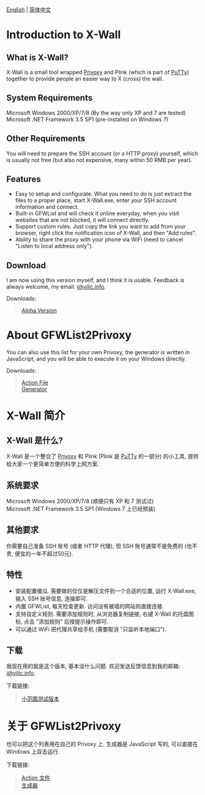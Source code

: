 [English](#x-wall-english) | [简体中文](#x-wall-chinese)

<a id="x-wall-english"></a>
# Introduction to X-Wall

## What is X-Wall?

X-Wall is a small tool wrapped [Privoxy](http://www.privoxy.org/) and Plink (which is part of [PuTTy](http://www.chiark.greenend.org.uk/~sgtatham/putty/)) together to provide people an easier way to X (cross) the wall.

## System Requirements

Microsoft Windows 2000/XP/7/8 (By the way only XP and 7 are tested)  
Microsoft .NET Framework 3.5 SP1 (pre-installed on Windows 7)

## Other Requirements

You will need to prepare the SSH account (or a HTTP proxy) yourself, which is usually not free (but also not expensive, many within 50 RMB per year).

## Features

- Easy to setup and configurate. What you need to do is just extract the files to a proper place, start X-Wall.exe, enter your SSH account information and connect.
- Built-in GFWList and will check it online everyday, when you visit websites that are not blocked, it will connect directly.
- Support custom rules. Just copy the link you want to add from your browser, right click the notification icon of X-Wall, and then "Add rules".
- Ability to share the proxy with your phone via WiFi (need to cancel "Listen to local address only").

## Download

I am now using this version myself, and I think it is usable. Feedback is always welcome, my email: [i@vilic.info](mailto:i@vilic.info).

Downloads:

> [Alpha Version](https://raw.github.com/vilic/x-wall/master/x-wall-alpha.rar)

# About GFWList2Privoxy

You can also use this list for your own Privoxy, the generator is written in JavaScript, and you will be able to execute it on your Windows directly.

Downloads:

> [Action File](https://raw.github.com/vilic/x-wall/master/rules/gfwlist.action)  
> [Generator](https://raw.github.com/vilic/x-wall/master/rules/gfwlist2privoxy.js)

<a id="x-wall-chinese"></a>
# X-Wall 简介

## X-Wall 是什么?

X-Wall 是一个整合了 [Privoxy](http://www.privoxy.org/) 和 Plink (Plink 是 [PuTTy](http://www.chiark.greenend.org.uk/~sgtatham/putty/) 的一部分) 的小工具, 提供给大家一个更简单方便的科学上网方案.

## 系统要求

Microsoft Windows 2000/XP/7/8 (顺便只有 XP 和 7 测试过)  
Microsoft .NET Framework 3.5 SP1 (Windows 7 上已经预装)

## 其他要求

你需要自己准备 SSH 账号 (或者 HTTP 代理), 但 SSH 账号通常不是免费的 (也不贵, 便宜的一年不超过50元).

## 特性

- 安装配置傻瓜. 需要做的仅仅是解压文件到一个合适的位置, 运行 X-Wall.exe, 输入 SSH 账号信息, 连接即可.
- 内置 GFWList, 每天检查更新. 访问没有被墙的网站则直接连接.
- 支持自定义规则. 需要添加规则时, 从浏览器复制链接, 右键 X-Wall 的托盘图标, 点击 "添加规则" 后按提示操作即可.
- 可以通过 WiFi 把代理共享给手机 (需要取消 "只监听本地端口").

## 下载

我现在用的就是这个版本, 基本没什么问题. 欢迎发送反馈信息到我的邮箱: [i@vilic.info](mailto:i@vilic.info).

下载链接:

> [小范围测试版本](https://raw.github.com/vilic/x-wall/master/x-wall-alpha.rar)

# 关于 GFWList2Privoxy

也可以把这个列表用在自己的 Privoxy 上. 生成器是 JavaScript 写的, 可以直接在 Windows 上双击运行.

下载链接:

> [Action 文件](https://raw.github.com/vilic/x-wall/master/rules/gfwlist.action)  
> [生成器](https://raw.github.com/vilic/x-wall/master/rules/gfwlist2privoxy.js)
